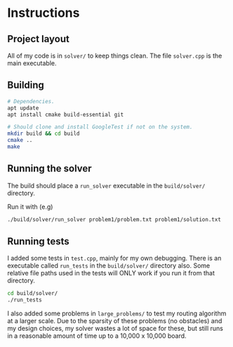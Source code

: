 # Instructions

## Project layout
All of my code is in ```solver/``` to keep things clean. The file ```solver.cpp``` is the main executable.

## Building

```bash
# Dependencies.
apt update
apt install cmake build-essential git

# Should clone and install GoogleTest if not on the system.
mkdir build && cd build
cmake ..
make
```

## Running the solver

The build should place a ```run_solver``` executable in the ```build/solver/``` directory.

Run it with (e.g)
```bash
./build/solver/run_solver problem1/problem.txt problem1/solution.txt
```

## Running tests

I added some tests in ```test.cpp```, mainly for my own debugging. There is an executable called ```run_tests``` in the ```build/solver/``` directory also. Some relative file paths used in the tests will ONLY work if you run it from that directory.

```bash
cd build/solver/
./run_tests
```

I also added some problems in ```large_problems/``` to test my routing algorithm at a larger scale. Due to the sparsity of these problems (no obstacles) and my design choices, my solver wastes a lot of space for these, but still runs in a reasonable amount of time up to a 10,000 x 10,000 board.
